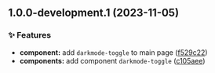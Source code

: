 ## 1.0.0-development.1 (2023-11-05)


### :sparkles: Features

* **component:** add `darkmode-toggle` to main page ([f529c22](https://github.com/Clumsy-Coder/uva-uhunt/commit/f529c22795b62921d5e5f425e3e758321b411470))
* **components:** add component `darkmode-toggle` ([c105aee](https://github.com/Clumsy-Coder/uva-uhunt/commit/c105aee7ebd3d268093084c5ae9e439730c40cfa))
